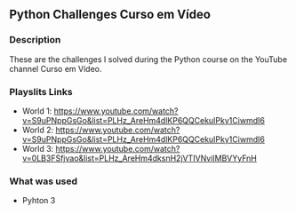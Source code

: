 ## Python Challenges Curso em Vídeo

### Description
These are the challenges I solved during the Python course on the YouTube channel Curso em Vídeo.

### Playslits Links
- World 1: https://www.youtube.com/watch?v=S9uPNppGsGo&list=PLHz_AreHm4dlKP6QQCekuIPky1CiwmdI6
- World 2: https://www.youtube.com/watch?v=S9uPNppGsGo&list=PLHz_AreHm4dlKP6QQCekuIPky1CiwmdI6
- World 3: https://www.youtube.com/watch?v=0LB3FSfjvao&list=PLHz_AreHm4dksnH2jVTIVNviIMBVYyFnH

### What was used
- Pyhton 3
